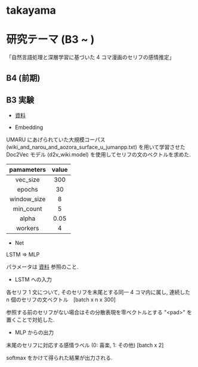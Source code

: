 # takayama

# 研究テーマ (B3 ~ )

「自然言語処理と深層学習に基づいた 4 コマ漫画のセリフの感情推定」


## B4 (前期)



## B3 実験

- [資料](https://github.com/1g-hub/takayama/tree/master/JK_EX_2)

- Embedding

UMARU にあげられていた大規模コーパス (wiki_and_narou_and_aozora_surface_u_jumanpp.txt) を用いて学習させた Doc2Vec モデル (d2v_wiki.model) を使用してセリフの文のベクトルを求めた.

| pamameters | value |
| :--: | :--: |
|vec_size|300|
|epochs|30|
|window_size|8|
|min_count|5|
|alpha|0.05|
|workers|4|

- Net

LSTM => MLP

パラメータは [資料](https://github.com/1g-hub/takayama/tree/master/JK_EX_2) 参照のこと.

- LSTM への入力

各セリフ 1 文について, そのセリフを末尾とする同一 4 コマ内に属し, 連続した n 個のセリフの文ベクトル　[batch x n x 300]

参照する前のセリフがない場合はその分散表現を零ベクトルとする "\<pad\>" を置くことで対処した.

- MLP からの出力

末尾のセリフに対応する感情ラベル (0: 喜楽, 1: その他) [batch x 2]

softmax をかけて得られた結果が出力される.
